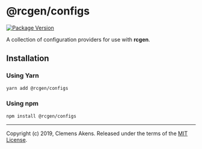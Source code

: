 # @rcgen/configs

[![Package Version][package-badge]][package-npm]

A collection of configuration providers for use with **rcgen**.

## Installation

### Using Yarn

```sh
yarn add @rcgen/configs
```

### Using npm

```sh
npm install @rcgen/configs
```

---

Copyright (c) 2019, Clemens Akens. Released under the terms of the [MIT
License][license].

[license]: https://github.com/clebert/rcgen/blob/master/LICENSE
[package-badge]: https://img.shields.io/npm/v/@rcgen/configs.svg
[package-npm]: https://www.npmjs.com/package/@rcgen/configs
